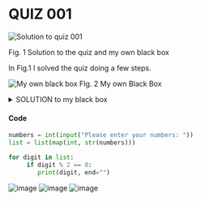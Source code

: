 # QUIZ 001
![Solution to quiz 001](https://user-images.githubusercontent.com/89135778/186311156-3764d351-8380-497b-b7fd-56bba2ee72c7.jpg)

Fig. 1 Solution to the quiz and my own black box

In Fig.1 I solved the quiz doing a few steps.


![My own black box](https://user-images.githubusercontent.com/89135778/186311880-c1118925-48fb-41ed-b0f5-30ef4753ed28.jpg)
FIg. 2 My own Black Box

<details><summary>SOLUTION to my black box</summary>
<p>
  In Fig. 2 I have used a program that outputs the even numbers of an input of random numbers. My program takes 0 as a even number and if in the serie of random numbers there is no even number, it outputs a 0.
  
</p>
</details>

#### Code
```.py
numbers = int(input("Please enter your numbers: "))
list = list(map(int, str(numbers)))

for digit in list:
     if digit % 2 == 0:
        print(digit, end="")
```
![image](https://user-images.githubusercontent.com/89135778/193301706-71372579-8092-4f14-bc28-a8bc26cddddd.png)
![image](https://user-images.githubusercontent.com/89135778/193301796-c224e9da-21b6-46b8-8014-a8b3edef44f6.png)
![image](https://user-images.githubusercontent.com/89135778/193302018-154bd0f9-0d34-4277-a0fd-912f1e2c61cf.png)
